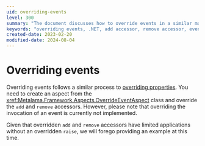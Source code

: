 ```yaml
---
uid: overriding-events
level: 300
summary: "The document discusses how to override events in a similar manner to overriding properties, but notes that overriding event invocation is not implemented."
keywords: "overriding events, .NET, add accessor, remove accessor, event invocation, Metalama Framework, OverrideEventAspect"
created-date: 2023-02-20
modified-date: 2024-08-04
---
```


# Overriding events

Overriding events follows a similar process to [overriding properties](overriding-properties.md). You need to create an aspect from the <xref:Metalama.Framework.Aspects.OverrideEventAspect> class and override the `add` and `remove` accessors. However, please note that overriding the invocation of an event is currently not implemented.

Given that overridden `add` and `remove` accessors have limited applications without an overridden `raise`, we will forego providing an example at this time.





